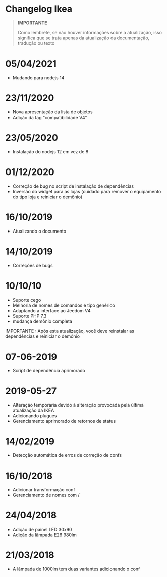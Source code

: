 # Changelog Ikea

>**IMPORTANTE**
>
>Como lembrete, se não houver informações sobre a atualização, isso significa que se trata apenas da atualização da documentação, tradução ou texto

# 05/04/2021

- Mudando para nodejs 14

# 23/11/2020

- Nova apresentação da lista de objetos
- Adição da tag "compatibilidade V4"

# 23/05/2020

- Instalação do nodejs 12 em vez de 8

# 01/12/2020

- Correção de bug no script de instalação de dependências
- Inversão do widget para as lojas (cuidado para remover o equipamento do tipo loja e reiniciar o demônio)

# 16/10/2019

- Atualizando o documento

# 14/10/2019

- Correções de bugs

# 10/10/10

- Suporte cego
- Melhoria de nomes de comandos e tipo genérico
- Adaptando a interface ao Jeedom V4
- Suporte PHP 7.3
- mudança demônio completa

IMPORTANTE : Após esta atualização, você deve reinstalar as dependências e reiniciar o demônio

# 07-06-2019

- Script de dependência aprimorado

# 2019-05-27

- Alteração temporária devido à alteração provocada pela última atualização da IKEA
- Adicionando plugues
- Gerenciamento aprimorado de retornos de status

# 14/02/2019

- Detecção automática de erros de correção de confs

# 16/10/2018
- Adicionar transformação conf
- Gerenciamento de nomes com /

# 24/04/2018

- Adição de painel LED 30x90
- Adição da lâmpada E26 980lm

# 21/03/2018

- A lâmpada de 1000lm tem duas variantes adicionando o conf
